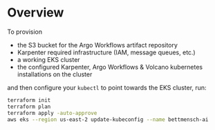 # Overview

To provision 
- the S3 bucket for the Argo Workflows artifact repository
- Karpenter required infrastructure (IAM, message queues, etc.)
- a working EKS cluster
- the configured Karpenter, Argo Workflows & Volcano kubernetes installations 
    on the cluster

and then configure your `kubectl` to point towards the EKS cluster, run:

```bash
terraform init
terraform plan
terraform apply -auto-approve
aws eks --region us-east-2 update-kubeconfig --name bettmensch-ai
```